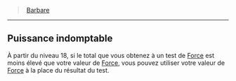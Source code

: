﻿---
!Generic
Id: barbarian_hd.md#puissance-indomptable
ParentLink: barbarian_hd.md#barbare
Name: Puissance indomptable
ParentName: Barbare
NameLevel: 2
Attributes: {}
---
> [Barbare](hd_barbarian.md)

---

## Puissance indomptable

À partir du niveau 18, si le total que vous obtenez à un test de [Force](hd_abilities_strength.md) est moins élevé que votre valeur de [Force](hd_abilities_strength.md), vous pouvez utiliser votre valeur de [Force](hd_abilities_strength.md) à la place du résultat du test.

